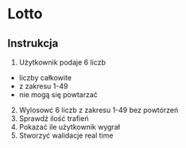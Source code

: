 # Lotto
## Instrukcja
1. Użytkownik podaje 6 liczb
 - liczby całkowite
 - z zakresu 1-49
 - nie mogą się powtarzać
2. Wylosowć 6 liczb z zakresu 1-49 bez powtórzeń
3. Sprawdź ilość trafień
4. Pokazać ile użytkownik wygrał
5. Stworzyć walidacje real time